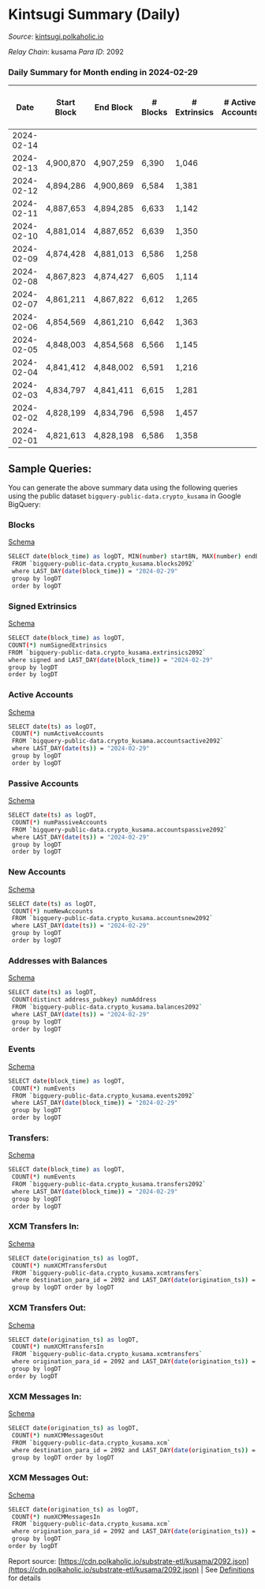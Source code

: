 # Kintsugi Summary (Daily)

_Source_: [kintsugi.polkaholic.io](https://kintsugi.polkaholic.io)

*Relay Chain*: kusama
*Para ID*: 2092



### Daily Summary for Month ending in 2024-02-29


| Date    | Start Block | End Block | # Blocks | # Extrinsics | # Active Accounts | # Passive Accounts | # New Accounts | # Addresses | # Events  | # Transfers ($USD) | # XCM Transfers In ($USD) | # XCM Transfers Out ($USD) | # XCM In | # XCM Out | Issues |
|---------|-------------|-----------|----------|--------------|-------------------|--------------------|----------------|-------------|-----------|--------------------|---------------------------|----------------------------|----------|-----------|--------|
| 2024-02-14 |  |  |  |  |  |  |  |  |  |   |   |   |  |  |  |
| 2024-02-13 | 4,900,870 | 4,907,259 | 6,390 | 1,046 |  |  |  | 17,062 | 56,332 | 6,444 ($10,655.01) |   |   |  |  |  |
| 2024-02-12 | 4,894,286 | 4,900,869 | 6,584 | 1,381 |  |  |  | 17,060 | 59,400 | 6,703 ($28,251.13) |   |   |  |  |  |
| 2024-02-11 | 4,887,653 | 4,894,285 | 6,633 | 1,142 |  |  |  | 17,051 | 58,762 | 6,728 ($13,250.41) |   |   |  |  |  |
| 2024-02-10 | 4,881,014 | 4,887,652 | 6,639 | 1,350 |  |  |  | 17,050 | 59,632 | 6,719 ($18,606.03) |   |   |  |  |  |
| 2024-02-09 | 4,874,428 | 4,881,013 | 6,586 | 1,258 |  |  |  | 17,050 | 58,691 | 6,624 ($9,375.34) |   |   |  |  |  |
| 2024-02-08 | 4,867,823 | 4,874,427 | 6,605 | 1,114 |  |  |  | 17,048 | 58,427 | 6,677 ($10,300.54) |   |   |  |  |  |
| 2024-02-07 | 4,861,211 | 4,867,822 | 6,612 | 1,265 |  |  |  | 17,046 | 58,877 | 6,632 ($1,432.07) |   |   |  |  |  |
| 2024-02-06 | 4,854,569 | 4,861,210 | 6,642 | 1,363 |  |  |  | 17,046 | 59,664 | 6,704 ($6,103.69) |   |   |  |  |  |
| 2024-02-05 | 4,848,003 | 4,854,568 | 6,566 | 1,145 |  |  |  | 17,042 | 58,130 | 6,644 ($13,444.66) | 3  | 4  |  |  |  |
| 2024-02-04 | 4,841,412 | 4,848,002 | 6,591 | 1,216 |  |  |  | 17,037 | 58,653 | 6,669 ($26,368.39) | 4 ($1,208.43) | 3  |  |  |  |
| 2024-02-03 | 4,834,797 | 4,841,411 | 6,615 | 1,281 |  |  |  | 17,035 | 59,086 | 6,705 ($37,842.00) |   | 2 ($211.27) |  |  |  |
| 2024-02-02 | 4,828,199 | 4,834,796 | 6,598 | 1,457 |  |  |  | 17,031 | 59,775 | 6,688 ($8,952.03) | 5 ($967.52) | 3  |  |  |  |
| 2024-02-01 | 4,821,613 | 4,828,198 | 6,586 | 1,358 |  |  |  | 17,029 | 59,183 | 6,651 ($14,306.47) | 1 ($66.72) | 7 ($5.18) | 1 | 6 |  |

## Sample Queries:
You can generate the above summary data using the following queries using the public dataset `bigquery-public-data.crypto_kusama` in Google BigQuery:


### Blocks 

[Schema](https://github.com/colorfulnotion/substrate-etl/blob/main/schema/blocks.json)

```bash
SELECT date(block_time) as logDT, MIN(number) startBN, MAX(number) endBN, COUNT(*) numBlocks 
 FROM `bigquery-public-data.crypto_kusama.blocks2092`  
 where LAST_DAY(date(block_time)) = "2024-02-29" 
 group by logDT 
 order by logDT
```

### Signed Extrinsics 

[Schema](https://github.com/colorfulnotion/substrate-etl/blob/main/schema/extrinsics.json)

```bash
SELECT date(block_time) as logDT, 
COUNT(*) numSignedExtrinsics 
FROM `bigquery-public-data.crypto_kusama.extrinsics2092`  
where signed and LAST_DAY(date(block_time)) = "2024-02-29" 
group by logDT 
order by logDT
```

### Active Accounts 

[Schema](https://github.com/colorfulnotion/substrate-etl/blob/main/schema/accountsactive.json)

```bash
SELECT date(ts) as logDT, 
 COUNT(*) numActiveAccounts 
 FROM `bigquery-public-data.crypto_kusama.accountsactive2092` 
 where LAST_DAY(date(ts)) = "2024-02-29" 
 group by logDT 
 order by logDT
```

### Passive Accounts 

[Schema](https://github.com/colorfulnotion/substrate-etl/blob/main/schema/accountspassive.json)

```bash
SELECT date(ts) as logDT, 
 COUNT(*) numPassiveAccounts 
 FROM `bigquery-public-data.crypto_kusama.accountspassive2092` 
 where LAST_DAY(date(ts)) = "2024-02-29" 
 group by logDT 
 order by logDT
```

### New Accounts 

[Schema](https://github.com/colorfulnotion/substrate-etl/blob/main/schema/accountsnew.json)

```bash
SELECT date(ts) as logDT, 
 COUNT(*) numNewAccounts 
 FROM `bigquery-public-data.crypto_kusama.accountsnew2092` 
 where LAST_DAY(date(ts)) = "2024-02-29" 
 group by logDT
 order by logDT
```

### Addresses with Balances 

[Schema](https://github.com/colorfulnotion/substrate-etl/blob/main/schema/balances.json)

```bash
SELECT date(ts) as logDT,
 COUNT(distinct address_pubkey) numAddress 
 FROM `bigquery-public-data.crypto_kusama.balances2092` 
 where LAST_DAY(date(ts)) = "2024-02-29" 
 group by logDT 
 order by logDT
```

### Events 

[Schema](https://github.com/colorfulnotion/substrate-etl/blob/main/schema/events.json)

```bash
SELECT date(block_time) as logDT, 
 COUNT(*) numEvents 
 FROM `bigquery-public-data.crypto_kusama.events2092` 
 where LAST_DAY(date(block_time)) = "2024-02-29" 
 group by logDT 
 order by logDT
```

### Transfers:

[Schema](https://github.com/colorfulnotion/substrate-etl/blob/main/schema/transfers.json)

```bash
SELECT date(block_time) as logDT, 
 COUNT(*) numEvents 
 FROM `bigquery-public-data.crypto_kusama.transfers2092` 
 where LAST_DAY(date(block_time)) = "2024-02-29" 
 group by logDT 
 order by logDT
```

### XCM Transfers In: 

[Schema](https://github.com/colorfulnotion/substrate-etl/blob/main/schema/xcmtransfers.json)

```bash
SELECT date(origination_ts) as logDT, 
 COUNT(*) numXCMTransfersOut 
 FROM `bigquery-public-data.crypto_kusama.xcmtransfers` 
 where destination_para_id = 2092 and LAST_DAY(date(origination_ts)) = "2024-02-29" 
 group by logDT order by logDT
```

### XCM Transfers Out: 

[Schema](https://github.com/colorfulnotion/substrate-etl/blob/main/schema/xcmtransfers.json)

```bash
SELECT date(origination_ts) as logDT, 
 COUNT(*) numXCMTransfersIn 
 FROM `bigquery-public-data.crypto_kusama.xcmtransfers` 
 where origination_para_id = 2092 and LAST_DAY(date(origination_ts)) = "2024-02-29" 
 group by logDT 
order by logDT
```

### XCM Messages In: 

[Schema](https://github.com/colorfulnotion/substrate-etl/blob/main/schema/xcm.json)

```bash
SELECT date(origination_ts) as logDT, 
 COUNT(*) numXCMMessagesOut 
 FROM `bigquery-public-data.crypto_kusama.xcm` 
 where destination_para_id = 2092 and LAST_DAY(date(origination_ts)) = "2024-02-29" 
 group by logDT order by logDT
```

### XCM Messages Out: 

[Schema](https://github.com/colorfulnotion/substrate-etl/blob/main/schema/xcm.json)

```bash
SELECT date(origination_ts) as logDT, 
 COUNT(*) numXCMMessagesIn 
 FROM `bigquery-public-data.crypto_kusama.xcm` 
 where origination_para_id = 2092 and LAST_DAY(date(origination_ts)) = "2024-02-29" 
 group by logDT 
order by logDT
```


Report source: [https://cdn.polkaholic.io/substrate-etl/kusama/2092.json](https://cdn.polkaholic.io/substrate-etl/kusama/2092.json) | See [Definitions](/DEFINITIONS.md) for details
